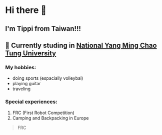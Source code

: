 # Hi there 👋
## I'm Tippi from Taiwan!!!
## 🔭 Currently studing in [National Yang Ming Chao Tung University](https://www.nycu.edu.tw/)

### My hobbies:
- doing sports (espacially volleybal)
- playing guitar
- traveling

### Special experiences:
1. FRC (First Robot Competition)
2. Camping and Backpacking in Europe

> FRC

<!--
**this is a bold text**   this is not a bold text
-Taiwan :EMOJICODE:
-Japan
*斜體*  ~~wrongone~~  ***bold and italic***


about my school[nycu](https://www.nycu.edu.tw/)

> some special qute
-->

<!--
**tippil/tippil** is a ✨ _special_ ✨ repository because its `README.md` (this file) appears on your GitHub profile.

Here are some ideas to get you started:

